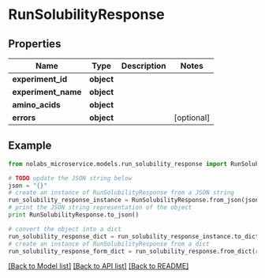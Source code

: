 # RunSolubilityResponse


## Properties

Name | Type | Description | Notes
------------ | ------------- | ------------- | -------------
**experiment_id** | **object** |  | 
**experiment_name** | **object** |  | 
**amino_acids** | **object** |  | 
**errors** | **object** |  | [optional] 

## Example

```python
from nolabs_microservice.models.run_solubility_response import RunSolubilityResponse

# TODO update the JSON string below
json = "{}"
# create an instance of RunSolubilityResponse from a JSON string
run_solubility_response_instance = RunSolubilityResponse.from_json(json)
# print the JSON string representation of the object
print RunSolubilityResponse.to_json()

# convert the object into a dict
run_solubility_response_dict = run_solubility_response_instance.to_dict()
# create an instance of RunSolubilityResponse from a dict
run_solubility_response_form_dict = run_solubility_response.from_dict(run_solubility_response_dict)
```
[[Back to Model list]](../README.md#documentation-for-models) [[Back to API list]](../README.md#documentation-for-api-endpoints) [[Back to README]](../README.md)


